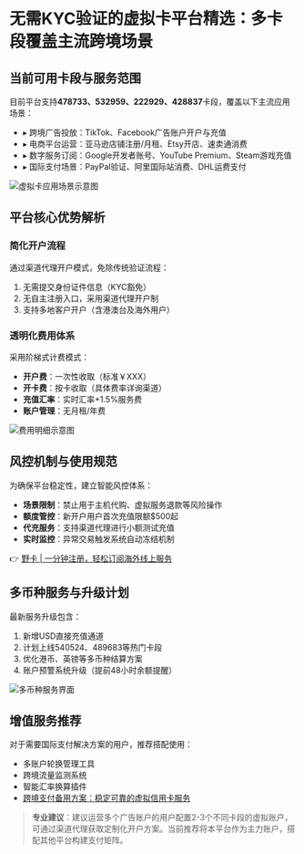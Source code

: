 # 无需KYC验证的虚拟卡平台精选：多卡段覆盖主流跨境场景

## 当前可用卡段与服务范围
目前平台支持**478733、532959、222929、428837**卡段，覆盖以下主流应用场景：
- ▸ 跨境广告投放：TikTok、Facebook广告账户开户与充值
- ▸ 电商平台运营：亚马逊店铺注册/月租、Etsy开店、速卖通消费
- ▸ 数字服务订阅：Google开发者账号、YouTube Premium、Steam游戏充值
- ▸ 国际支付场景：PayPal验证、阿里国际站消费、DHL运费支付

![虚拟卡应用场景示意图](https://bbtdd.com/wp-content/uploads/img/93863217121.webp)

## 平台核心优势解析
### 简化开户流程
通过渠道代理开户模式，免除传统验证流程：
1. 无需提交身份证件信息（KYC豁免）
2. 无自主注册入口，采用渠道代理开户制
3. 支持多地客户开户（含港澳台及海外用户）

### 透明化费用体系
采用阶梯式计费模式：
- **开户费**：一次性收取（标准￥XXX）
- **开卡费**：按卡收取（具体费率详询渠道）
- **充值汇率**：实时汇率+1.5%服务费
- **账户管理**：无月租/年费

![费用明细示意图](https://bbtdd.com/wp-content/uploads/img/6401094833588294.webp)

## 风控机制与使用规范
为确保平台稳定性，建立智能风控体系：
- **场景限制**：禁止用于主机代购、虚拟服务退款等风险操作
- **额度管控**：新开户用户首次充值限额$500起
- **代充服务**：支持渠道代理进行小额测试充值
- **实时监控**：异常交易触发系统自动冻结机制

👉 [野卡 | 一分钟注册，轻松订阅海外线上服务](https://bbtdd.com/yeka)

## 多币种服务与升级计划
最新服务升级包含：
1. 新增USD直接充值通道
2. 计划上线540524、489683等热门卡段
3. 优化港币、英镑等多币种结算方案
4. 账户预警系统升级（提前48小时余额提醒）

![多币种服务界面](https://bbtdd.com/wp-content/uploads/img/3271350669.webp)

## 增值服务推荐
对于需要国际支付解决方案的用户，推荐搭配使用：
- 多账户轮换管理工具
- 跨境流量监测系统
- 智能汇率换算插件
- [跨境支付备用方案：稳定可靠的虚拟信用卡服务](https://bbtdd.com/yeka)

> **专业建议**：建议运营多个广告账户的用户配置2-3个不同卡段的虚拟账户，可通过渠道代理获取定制化开户方案。当前推荐将本平台作为主力账户，搭配其他平台构建支付矩阵。